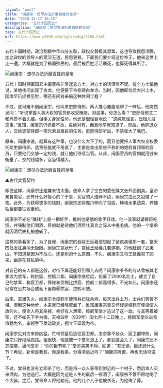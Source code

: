```yaml
---
layout: "post"
title: "闽康宗：想尽办法折磨百姓的皇帝"
date: "2018-12-17 16:15"
categories: "五代十国历史"
description: "闽康宗：想尽办法折磨百姓的皇帝"
tags: 五代十国历史
url: https://www.y5000.com/zgls/wdsg/5265.html
---
```






五代十国时期，政治割据中华四分五裂，政权交替极其频繁，这也导致民怨沸腾，加之政权的领导人的荒淫无道，民怨更甚。下面我们要介绍这位帝王，他来这世上走一遭，大概就是为了祸国殃民的。最后被百姓活活勒死，也算死得其所了。

![闽康宗：想尽办法折磨百姓的皇帝](/uploads/allimg/161116/6-161116105400Y8.JPG)

五代十国时期闽国君主闽康宗非常迷恋方士，对方士的话深信不疑。有个方士骗他说，某地夜间出现了白龙，他便要下令修建白龙寺。当时，因他即位后大兴土木，国库早已捉襟见肘，哪还有闲钱来搞这种休闲工程？

不过，这可难不倒闽康宗，他叫来吏部侍郎，两人推心置腹地聊了一阵后，他突然发问：“听说掌握人事大权的官员都收受贿赂，对这事，你怎么看？”吏部侍郎丈二和尚摸不着头脑，但事关身家性命，他还是很理智地说：“这纯属谣言，压根儿没这事。”谁知，闽康宗仍抓着不放，说绝对有，而且他早就知道了。然后，他屏退众人，交给吏部侍郎一项光荣且艰巨的任务。吏部侍郎听后，不禁张大了嘴巴。

原来，闽康宗说，就算有这种事，也没什么大不了的，而且他要把人事大权全权委托给吏部侍郎，选贤任能就不用说了，主要是查出那些不称职的或假冒顶替的官员，只要他们交够一定的钱，就让他们继续当官。从此，闽国官员的官帽就用钱来衡量了，交的钱越多，官当得越大。

![闽康宗：想尽办法折磨百姓的皇帝](/uploads/allimg/161116/6-161116105414N8.JPG)

▲古代卖官契约

即便这样，闽康宗还是嫌来钱太慢，便命人拿了空白的委任牒文去外面倒卖。皇帝亲自卖官，还有什么好担心的？于是，买官的人络绎不绝，闽康宗由此又狠赚了一笔。此外，为获得更多的钱财，闽康宗还将魔爪伸向了百姓，种植水果蔬菜、养殖牲畜都要征收重税。

闽康宗不光在“赚钱”上是一把好手，挑刺也是他的拿手好戏。他一没事就请群臣吃饭，并强制他们喝酒，目的就是待他们酒后吐真言之际从中挑毛病。他的一个堂弟就因酒后失礼被他斩了。

这样的事看多了，为了自保，闽康宗的叔叔王延羲便想起了装疯卖傻那一套，整天四处发狂卖萌无极限。闽康宗见状乐了，赏给王延羲几套道袍，将他赶到了武夷山。不知道是因为不放心，还是别的什么原因，不久，闽康宗又将王延羲召了回来，幽禁在其私第中。

对自己的亲人都是这般，对待下属还能好到哪儿去呢？闽康宗爷爷的侍从曾被其老爹收为禁军，称拱宸、控鹤二都。闽康宗继位后，招募了2000名壮士，成立了自己的禁军，称宸卫都，俸禄和赏赐比拱宸、控鹤二都高得多。不光如此，闽康宗还经常在公共场合或私下里侮辱拱宸、控鹤军使。

后来，宫里失火，闽康宗令控鹤军使带兵扫除余烬，每天出兵上万，士兵们劳苦不堪。混到这种地步，本来就已经够窝囊了，谁知闽康宗竟又怀疑是控鹤军使指使人放的火，便命人将其杀掉。幸好有人泄密，控鹤军使才逃过了这一劫。与其等着被宰，还不如先下手为强，天福四年（939年）闰七月十二日晚上，控鹤军使以进宫值勤为名，率领手下发动政变，拥立王延羲为帝。

闽康宗见对方来势凶猛，忙带领皇后逃往宸卫都。怎奈寡不敌众，宸卫都惨败，闽康宗只好继续跑路。但很快，他就被一个堂哥追上了。都到这会儿了，闽康宗还不忘摆谱，逼问堂哥：“你的臣节呢？”堂哥哭笑不得，回道：“君无德，臣还顾什么节？再说，新帝是我叔，你是我弟，分得清远近吗？”闽康宗听罢，再也无话可说了。

不过，堂哥也没有立即杀了他，而是将一众人等带到附近的一个村子，然后命人买来酒肉，为他送行。大概是因为这是人生的最后一顿酒了，闽康宗不管不顾地喝了个大醉。之后，堂哥命人将他勒死，他的几个儿子也被杀死，为他殉了葬。
